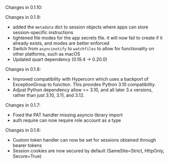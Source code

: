 Changes in 0.1.10:


Changes in 0.1.9:
 - added the `metadata` dict to session objects where apps can store session-specific instructions
 - tightened file modes for the app secrets file. it will now fail to create if it already exists, and modes are better enforced
 - Switch from `asyncinotify` to `watchfiles` to allow for functionality on other platforms, such as macOS
 - Updated quart dependency (0.19.4 -> 0.20.0)

Changes in 0.1.8:
- Improved compatibility with Hypercorn which uses a backport of ExceptionGroup
  to function. This provides Python 3.10 compatibility.
- Adjust Python dependency allow >= 3.10, and all later 3.x versions, rather than
  just 3.10, 3.11, and 3.12.

Changes in 0.1.7:
- Fixed the PAT handler missing asyncio library import
- auth.require can now require role account as a type

Changes in 0.1.6:
- Custom token handler can now be set for sessions obtained through bearer tokens
- Session cookies are now secured by default (SameSite=Strict, HttpOnly, Secure=True)
